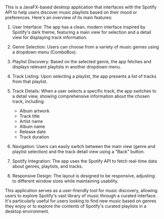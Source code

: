 This is a JavaFX-based desktop application that interfaces with the Spotify API to help users discover music playlists based on their mood or preferences. Here's an overview of its main features:

1. User Interface: The app has a clean, modern interface inspired by Spotify's dark theme, featuring a main view for selection and a detail view for displaying track information.

2. Genre Selection: Users can choose from a variety of music genres using a dropdown menu (ComboBox).

3. Playlist Discovery: Based on the selected genre, the app fetches and displays relevant playlists in another dropdown menu.

4. Track Listing: Upon selecting a playlist, the app presents a list of tracks from that playlist.

5. Track Details: When a user selects a specific track, the app switches to a detail view, showing comprehensive information about the chosen track, including:
   - Album artwork
   - Track title
   - Artist name
   - Album name
   - Release date
   - Track duration

6. Navigation: Users can easily switch between the main view (genre and playlist selection) and the track detail view using a "Back" button.

7. Spotify Integration: The app uses the Spotify API to fetch real-time data about genres, playlists, and tracks.

8. Responsive Design: The layout is designed to be responsive, adjusting to different window sizes while maintaining usability.

This application serves as a user-friendly tool for music discovery, allowing users to explore Spotify's vast library of music through a curated interface. 
It's particularly useful for users looking to find new music based on genres they enjoy or to explore the contents of Spotify's curated playlists in a desktop environment.

